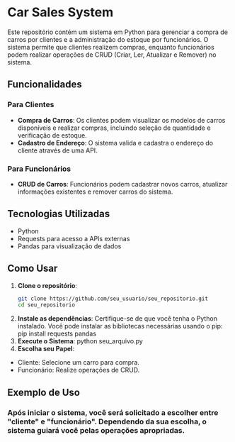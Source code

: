 # Car Sales System

Este repositório contém um sistema em Python para gerenciar a compra de carros por clientes e a administração do estoque por funcionários. O sistema permite que clientes realizem compras, enquanto funcionários podem realizar operações de CRUD (Criar, Ler, Atualizar e Remover) no sistema.

## Funcionalidades

### Para Clientes
- **Compra de Carros**: Os clientes podem visualizar os modelos de carros disponíveis e realizar compras, incluindo seleção de quantidade e verificação de estoque.
- **Cadastro de Endereço**: O sistema valida e cadastra o endereço do cliente através de uma API.

### Para Funcionários
- **CRUD de Carros**: Funcionários podem cadastrar novos carros, atualizar informações existentes e remover carros do sistema.

## Tecnologias Utilizadas
- Python
- Requests para acesso a APIs externas
- Pandas para visualização de dados

## Como Usar

1. **Clone o repositório**:
   ```bash
   git clone https://github.com/seu_usuario/seu_repositorio.git
   cd seu_repositorio

2. **Instale as dependências**:
  Certifique-se de que você tenha o Python instalado. Você pode instalar as bibliotecas necessárias usando o pip:
  pip install requests pandas
3. **Execute o Sistema**:
  python seu_arquivo.py
4. **Escolha seu Papel**:
  - Cliente: Selecione um carro para compra.
  - Funcionário: Realize operações de CRUD.

## Exemplo de Uso
### Após iniciar o sistema, você será solicitado a escolher entre "cliente" e "funcionário". Dependendo da sua escolha, o sistema guiará você pelas operações apropriadas.

